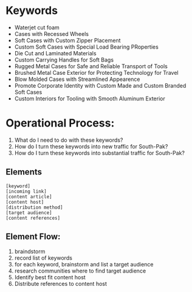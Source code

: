 Keywords
==========

- Waterjet cut foam
- Cases with Recessed Wheels
- Soft Cases with Custom Zipper Placement
- Custom Soft Cases with Special Load Bearing PRoperties
- Die Cut and Laminated Materials
- Custom Carrying Handles for Soft Bags
- Rugged Metal Cases for Safe and Reliable Transport of Tools
- Brushed Metal Case Exterior for Protecting Technology for Travel
- Blow Molded Cases with Streamlined Appearence
- Promote Corporate Identity with Custom Made and Custom Branded Soft Cases
- Custom Interiors for Tooling with Smooth Aluminum Exterior

Operational Process:
====================

1. What do I need to do with these keywords?
2. How do I turn these keywords into new traffic for South-Pak?
3. How do I turn these keywords into substantial traffic for South-Pak?
    
Elements
--------

    [keyword]
    [incoming link]
    [content article]
    [content host]
    [distribution method]
    [target audience]
    [content references]

Element Flow:
-------------

1. braindstorm
2. record list of keywords
3. for each keyword, brainstorm and list a target audience
4. research communities where to find target audience
5. Identify best fit content host
6. Distribute references to content host

